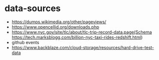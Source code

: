 # data-sources

- https://dumps.wikimedia.org/other/pageviews/
- https://www.opencellid.org/downloads.php
- https://www.nyc.gov/site/tlc/about/tlc-trip-record-data.page(Schema https://tech.marksblogg.com/billion-nyc-taxi-rides-redshift.html)
- github events
- https://www.backblaze.com/cloud-storage/resources/hard-drive-test-data
